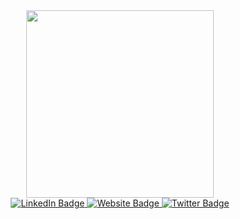 <div id="header" align="center">
  <img src="https://c.tenor.com/uT0iwOXKECUAAAAC/tenor.gif" width="300"/>
</div>

<div id="badges" align="center">
  <a href="https://www.linkedin.com/in/calebleinz/">
    <img src="https://img.shields.io/badge/LinkedIn-blue?style=for-the-badge&logo=linkedin&logoColor=white" alt="LinkedIn Badge"/>
  </a>
  <a href="https://leinz.io/">
    <img src="https://img.shields.io/badge/leinz.io-dea584?style=for-the-badge&logo=superuser&logoColor=black" alt="Website Badge"/>
  </a>
  <a href="https://twitter.com/space_leinz">
    <img src="https://img.shields.io/badge/Twitter-blue?style=for-the-badge&logo=twitter&logoColor=white" alt="Twitter Badge"/>
  </a>
</div>
